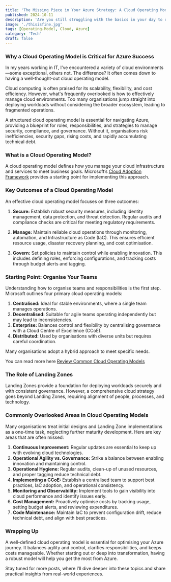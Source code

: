 ```yaml
---
title: 'The Missing Piece in Your Azure Strategy: A Cloud Operating Model'
published: 2024-10-11
description: 'Are you still struggling with the basics in your day to day opearations? If you feel like you are constantly putting out fires and not getting ahead, then this might help'
image: './thisisfine.jpg'
tags: [Operating-Model, Cloud, Azure]
category: 'Tech'
draft: false 
---
```

### Why a Cloud Operating Model is Critical for Azure Success

In my years working in IT, I’ve encountered a variety of cloud environments—some exceptional, others not. The difference? It often comes down to having a well-thought-out cloud operating model.

Cloud computing is often praised for its scalability, flexibility, and cost efficiency. However, what's frequently overlooked is how to effectively manage cloud environments. Too many organisations jump straight into deploying workloads without considering the broader ecosystem, leading to fragmented operations.

A structured cloud operating model is essential for navigating Azure, providing a blueprint for roles, responsibilities, and strategies to manage security, compliance, and governance. Without it, organisations risk inefficiencies, security gaps, rising costs, and rapidly accumulating technical debt.

### What is a Cloud Operating Model?

A cloud operating model defines how you manage your cloud infrastructure and services to meet business goals. Microsoft’s [Cloud Adoption Framework](https://docs.microsoft.com/en-us/azure/cloud-adoption-framework/) provides a starting point for implementing this approach.

### Key Outcomes of a Cloud Operating Model

An effective cloud operating model focuses on three outcomes:

1. **Secure:** Establish robust security measures, including identity management, data protection, and threat detection. Regular audits and compliance checks are critical for meeting regulatory requirements.

2. **Manage:** Maintain reliable cloud operations through monitoring, automation, and Infrastructure as Code (IaC). This ensures efficient resource usage, disaster recovery planning, and cost optimisation.

3. **Govern:** Set policies to maintain control while enabling innovation. This includes defining roles, enforcing configurations, and tracking costs through budget alerts and tagging.

### Starting Point: Organise Your Teams

Understanding how to organise teams and responsibilities is the first step. Microsoft outlines four primary cloud operating models:

1. **Centralised:** Ideal for stable environments, where a single team manages operations.
2. **Decentralised:** Suitable for agile teams operating independently but may lead to inconsistencies.
3. **Enterprise:** Balances control and flexibility by centralising governance with a Cloud Centre of Excellence (CCoE).
4. **Distributed:** Used by organisations with diverse units but requires careful coordination.

Many organisations adopt a hybrid approach to meet specific needs.

You can read more here [Review Common Cloud Operating Models](https://learn.microsoft.com/en-us/azure/cloud-adoption-framework/operating-model/compare)

### The Role of Landing Zones

Landing Zones provide a foundation for deploying workloads securely and with consistent governance. However, a comprehensive cloud strategy goes beyond Landing Zones, requiring alignment of people, processes, and technology.

### Commonly Overlooked Areas in Cloud Operating Models

Many organisations treat initial designs and Landing Zone implementations as a one-time task, neglecting further maturity development. Here are key areas that are often missed:

1. **Continuous Improvement:** Regular updates are essential to keep up with evolving cloud technologies.
2. **Operational Agility vs. Governance:** Strike a balance between enabling innovation and maintaining control.
3. **Operational Hygiene:** Regular audits, clean-up of unused resources, and proper tagging reduce technical debt.
4. **Implementing a CCoE:** Establish a centralised team to support best practices, IaC adoption, and operational consistency.
5. **Monitoring and Observability:** Implement tools to gain visibility into cloud performance and identify issues early.
6. **Cost Management:** Proactively optimise costs by tracking usage, setting budget alerts, and reviewing expenditures.
7. **Code Maintenance:** Maintain IaC to prevent configuration drift, reduce technical debt, and align with best practices.

### Wrapping Up

A well-defined cloud operating model is essential for optimising your Azure journey. It balances agility and control, clarifies responsibilities, and keeps costs manageable. Whether starting out or deep into transformation, having a robust model will help you get the most from Azure.

Stay tuned for more posts, where I’ll dive deeper into these topics and share practical insights from real-world experiences.
